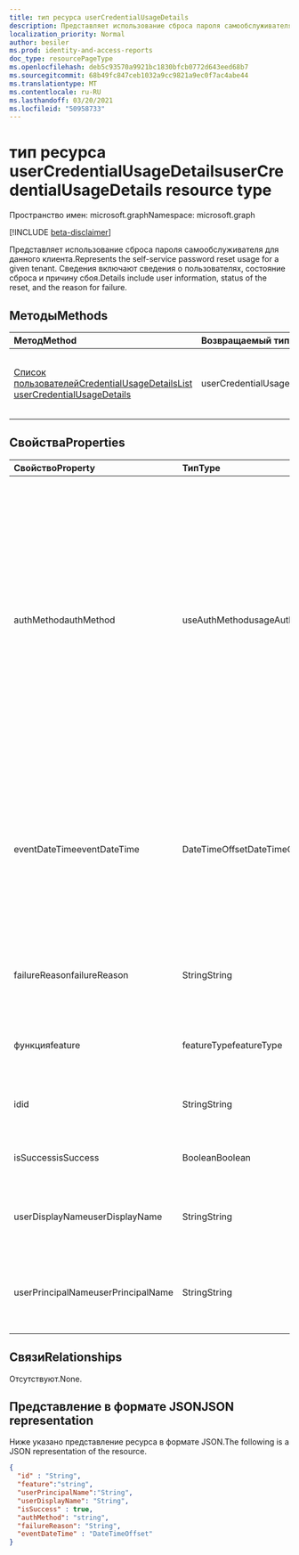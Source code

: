 ```yaml
---
title: тип ресурса userCredentialUsageDetails
description: Представляет использование сброса пароля самообслуживателя для данного клиента.
localization_priority: Normal
author: besiler
ms.prod: identity-and-access-reports
doc_type: resourcePageType
ms.openlocfilehash: deb5c93570a9921bc1830bfcb0772d643eed68b7
ms.sourcegitcommit: 68b49fc847ceb1032a9cc9821a9ec0f7ac4abe44
ms.translationtype: MT
ms.contentlocale: ru-RU
ms.lasthandoff: 03/20/2021
ms.locfileid: "50958733"
---
```

# <a name="usercredentialusagedetails-resource-type"></a><span data-ttu-id="38b6e-103">тип ресурса userCredentialUsageDetails</span><span class="sxs-lookup"><span data-stu-id="38b6e-103">userCredentialUsageDetails resource type</span></span>

<span data-ttu-id="38b6e-104">Пространство имен: microsoft.graph</span><span class="sxs-lookup"><span data-stu-id="38b6e-104">Namespace: microsoft.graph</span></span>

[!INCLUDE [beta-disclaimer](../../includes/beta-disclaimer.md)]

<span data-ttu-id="38b6e-105">Представляет использование сброса пароля самообслуживателя для данного клиента.</span><span class="sxs-lookup"><span data-stu-id="38b6e-105">Represents the self-service password reset usage for a given tenant.</span></span> <span data-ttu-id="38b6e-106">Сведения включают сведения о пользователях, состояние сброса и причину сбоя.</span><span class="sxs-lookup"><span data-stu-id="38b6e-106">Details include user information, status of the reset, and the reason for failure.</span></span>

## <a name="methods"></a><span data-ttu-id="38b6e-107">Методы</span><span class="sxs-lookup"><span data-stu-id="38b6e-107">Methods</span></span>

| <span data-ttu-id="38b6e-108">Метод</span><span class="sxs-lookup"><span data-stu-id="38b6e-108">Method</span></span>       | <span data-ttu-id="38b6e-109">Возвращаемый тип</span><span class="sxs-lookup"><span data-stu-id="38b6e-109">Return Type</span></span> | <span data-ttu-id="38b6e-110">Описание</span><span class="sxs-lookup"><span data-stu-id="38b6e-110">Description</span></span> |
|:-------------|:------------|:------------|
| [<span data-ttu-id="38b6e-111">Список пользователейCredentialUsageDetails</span><span class="sxs-lookup"><span data-stu-id="38b6e-111">List userCredentialUsageDetails</span></span>](../api/reportroot-list-usercredentialusagedetails.md) | <span data-ttu-id="38b6e-112">userCredentialUsageDetails</span><span class="sxs-lookup"><span data-stu-id="38b6e-112">userCredentialUsageDetails</span></span> | <span data-ttu-id="38b6e-113">Чтение свойств и связей объекта userCredentialUsageDetails.</span><span class="sxs-lookup"><span data-stu-id="38b6e-113">Read properties and relationships of a userCredentialUsageDetails object.</span></span> |

## <a name="properties"></a><span data-ttu-id="38b6e-114">Свойства</span><span class="sxs-lookup"><span data-stu-id="38b6e-114">Properties</span></span>

| <span data-ttu-id="38b6e-115">Свойство</span><span class="sxs-lookup"><span data-stu-id="38b6e-115">Property</span></span>     | <span data-ttu-id="38b6e-116">Тип</span><span class="sxs-lookup"><span data-stu-id="38b6e-116">Type</span></span>        | <span data-ttu-id="38b6e-117">Описание</span><span class="sxs-lookup"><span data-stu-id="38b6e-117">Description</span></span> |
|:-------------|:------------|:------------|
| <span data-ttu-id="38b6e-118">authMethod</span><span class="sxs-lookup"><span data-stu-id="38b6e-118">authMethod</span></span> | <span data-ttu-id="38b6e-119">useAuthMethod</span><span class="sxs-lookup"><span data-stu-id="38b6e-119">usageAuthMethod</span></span> | <span data-ttu-id="38b6e-120">Представляет метод проверки подлинности, используемый пользователем.</span><span class="sxs-lookup"><span data-stu-id="38b6e-120">Represents the authentication method that the user used.</span></span> <span data-ttu-id="38b6e-121">Возможные значения: , , , , (только используется для самообслуживки сброс `email` `mobileSMS` `mobileCall` `officePhone` `securityQuestion` пароля), `appNotification` , , ( `appCode` `alternateMobileCall` поддерживается только в регистрации), `fido` , `appPassword` ,`unknownFutureValue`</span><span class="sxs-lookup"><span data-stu-id="38b6e-121">Possible values are:`email`, `mobileSMS`, `mobileCall`, `officePhone`, `securityQuestion` (only used for self-service password reset), `appNotification`, `appCode`, `alternateMobileCall` (supported only in registration), `fido`, `appPassword`,`unknownFutureValue`</span></span> |
| <span data-ttu-id="38b6e-122">eventDateTime</span><span class="sxs-lookup"><span data-stu-id="38b6e-122">eventDateTime</span></span> | <span data-ttu-id="38b6e-123">DateTimeOffset</span><span class="sxs-lookup"><span data-stu-id="38b6e-123">DateTimeOffset</span></span> | <span data-ttu-id="38b6e-124">Тип Timestamp представляет сведения о времени и дате с использованием формата ISO 8601 (всегда применяется формат UTC).</span><span class="sxs-lookup"><span data-stu-id="38b6e-124">The Timestamp type represents date and time information using ISO 8601 format and is always in UTC time.</span></span> <span data-ttu-id="38b6e-125">Например, значение полуночи 1 января 2014 г. в формате UTC выглядит так: `2014-01-01T00:00:00Z`.</span><span class="sxs-lookup"><span data-stu-id="38b6e-125">For example, midnight UTC on Jan 1, 2014 would look like this: `2014-01-01T00:00:00Z`.</span></span> |
| <span data-ttu-id="38b6e-126">failureReason</span><span class="sxs-lookup"><span data-stu-id="38b6e-126">failureReason</span></span> | <span data-ttu-id="38b6e-127">String</span><span class="sxs-lookup"><span data-stu-id="38b6e-127">String</span></span> | <span data-ttu-id="38b6e-128">Предоставляет причину сбоя для соответствующего рабочего процесса сброса или регистрации.</span><span class="sxs-lookup"><span data-stu-id="38b6e-128">Provides the failure reason for the corresponding reset or registration workflow.</span></span> |
| <span data-ttu-id="38b6e-129">функция</span><span class="sxs-lookup"><span data-stu-id="38b6e-129">feature</span></span> | <span data-ttu-id="38b6e-130">featureType</span><span class="sxs-lookup"><span data-stu-id="38b6e-130">featureType</span></span> | <span data-ttu-id="38b6e-131">Возможные значения: `registration`, `reset`, `unknownFutureValue`.</span><span class="sxs-lookup"><span data-stu-id="38b6e-131">Possible values are: `registration`, `reset`, `unknownFutureValue`.</span></span> |
| <span data-ttu-id="38b6e-132">id</span><span class="sxs-lookup"><span data-stu-id="38b6e-132">id</span></span> | <span data-ttu-id="38b6e-133">String</span><span class="sxs-lookup"><span data-stu-id="38b6e-133">String</span></span> | <span data-ttu-id="38b6e-134">Только для чтения.</span><span class="sxs-lookup"><span data-stu-id="38b6e-134">Read-only.</span></span> <span data-ttu-id="38b6e-135">Уникальный идентификатор для этого действия.</span><span class="sxs-lookup"><span data-stu-id="38b6e-135">The unique identifier for the activity.</span></span> <span data-ttu-id="38b6e-136">Только для чтения.</span><span class="sxs-lookup"><span data-stu-id="38b6e-136">Read-only.</span></span>|
| <span data-ttu-id="38b6e-137">isSuccess</span><span class="sxs-lookup"><span data-stu-id="38b6e-137">isSuccess</span></span> | <span data-ttu-id="38b6e-138">Boolean</span><span class="sxs-lookup"><span data-stu-id="38b6e-138">Boolean</span></span> | <span data-ttu-id="38b6e-139">Указывает на успешность или сбой рабочего процесса.</span><span class="sxs-lookup"><span data-stu-id="38b6e-139">Indicates success or failure of the workflow.</span></span> |
| <span data-ttu-id="38b6e-140">userDisplayName</span><span class="sxs-lookup"><span data-stu-id="38b6e-140">userDisplayName</span></span> | <span data-ttu-id="38b6e-141">String</span><span class="sxs-lookup"><span data-stu-id="38b6e-141">String</span></span> | <span data-ttu-id="38b6e-142">Имя пользователя, который выполняет рабочий процесс сброса или регистрации.</span><span class="sxs-lookup"><span data-stu-id="38b6e-142">User name of the user performing the reset or registration workflow.</span></span> |
| <span data-ttu-id="38b6e-143">userPrincipalName</span><span class="sxs-lookup"><span data-stu-id="38b6e-143">userPrincipalName</span></span> | <span data-ttu-id="38b6e-144">String</span><span class="sxs-lookup"><span data-stu-id="38b6e-144">String</span></span> | <span data-ttu-id="38b6e-145">Основное имя пользователя, который выполняет рабочий процесс сброса или регистрации.</span><span class="sxs-lookup"><span data-stu-id="38b6e-145">User principal name of the user performing the reset or registration workflow.</span></span> |

## <a name="relationships"></a><span data-ttu-id="38b6e-146">Связи</span><span class="sxs-lookup"><span data-stu-id="38b6e-146">Relationships</span></span>

<span data-ttu-id="38b6e-147">Отсутствуют.</span><span class="sxs-lookup"><span data-stu-id="38b6e-147">None.</span></span>

## <a name="json-representation"></a><span data-ttu-id="38b6e-148">Представление в формате JSON</span><span class="sxs-lookup"><span data-stu-id="38b6e-148">JSON representation</span></span>

<span data-ttu-id="38b6e-149">Ниже указано представление ресурса в формате JSON.</span><span class="sxs-lookup"><span data-stu-id="38b6e-149">The following is a JSON representation of the resource.</span></span>

<!-- {
  "blockType": "resource",
  "optionalProperties": [

  ],
  "@odata.type": "microsoft.graph.userCredentialUsageDetails",
  "keyProperty": "id"
}-->

```json
{
  "id" : "String",
  "feature":"string",
  "userPrincipalName":"String",
  "userDisplayName": "String",
  "isSuccess" : true,
  "authMethod": "string",
  "failureReason": "String",
  "eventDateTime" : "DateTimeOffset"
}
```

<!-- uuid: 16cd6b66-4b1a-43a1-adaf-3a886856ed98
2019-02-04 14:57:30 UTC -->
<!-- {
  "type": "#page.annotation",
  "description": "userCredentialUsageDetails resource",
  "keywords": "",
  "section": "documentation",
  "tocPath": ""
}-->

